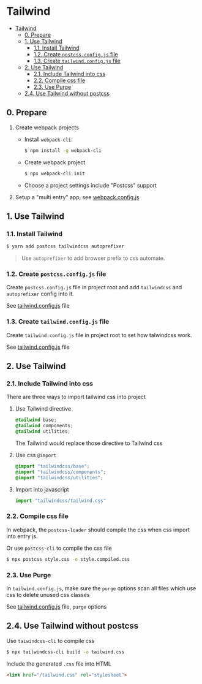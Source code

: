 # Tailwind

- [Tailwind](#tailwind)
  - [0. Prepare](#0-prepare)
  - [1. Use Tailwind](#1-use-tailwind)
    - [1.1. Install Tailwind](#11-install-tailwind)
    - [1.2. Create `postcss.config.js` file](#12-create-postcssconfigjs-file)
    - [1.3. Create `tailwind.config.js` file](#13-create-tailwindconfigjs-file)
  - [2. Use Tailwind](#2-use-tailwind)
    - [2.1. Include Tailwind into css](#21-include-tailwind-into-css)
    - [2.2. Compile css file](#22-compile-css-file)
    - [2.3. Use Purge](#23-use-purge)
  - [2.4. Use Tailwind without postcss](#24-use-tailwind-without-postcss)

## 0. Prepare

1. Create webpack projects

   - Install `webpack-cli`: 

      ```bash
      $ npm install -g webpack-cli
      ```

   - Create webpack project

      ```bash
      $ npx webpack-cli init
      ```
   
   - Choose a project settings include "Postcss" support


2. Setup a "multi entry" app, see [webpack.config.js](./webpack.config.js)

## 1. Use Tailwind

### 1.1. Install Tailwind

```bash
$ yarn add postcss tailwindcss autoprefixer
```

> Use `autoprefixer` to add browser prefix to css automate.

### 1.2. Create `postcss.config.js` file

Create `postcss.config.js` file in project root and add `tailwindcss` and `autoprefixer` config into it.

See [tailwind.config.js](./tailwind.config.js) file

### 1.3. Create `tailwind.config.js` file

Create `tailwind.config.js` file in project root to set how talwindcss work.

See [tailwind.config.js](./tailwind.config.js) file

## 2. Use Tailwind

### 2.1. Include Tailwind into css

There are three ways to import tailwind css into project

1. Use Tailwind directive

    ```css
    @tailwind base;
    @tailwind components;
    @tailwind utilities;
    ```

    The Tailwind would replace those directive to Tailwind css

2. Use css `@import`

    ```css
    @import "tailwindcss/base";
    @import "tailwindcss/components";
    @import "tailwindcss/utilities";
    ```

3. Import into javascript

    ```javascript
    import "tailwindcss/tailwind.css"
    ```

### 2.2. Compile css file

In webpack, the `postcss-loader` should compile the css when css import into entry js.

Or use `postcss-cli` to compile the css file

```bash
$ npx postcss style.css -o style.compiled.css
```

### 2.3. Use Purge

In `tailwind.config.js`, make sure the `purge` options scan all files which use css to delete unused css classes

See [tailwind.config.js](./tailwind.config.js) file, `purge` options

## 2.4. Use Tailwind without postcss

Use `taiwindcss-cli` to compile css

```bash
$ npx tailwindcss-cli build -o tailwind.css
```

Include the generated `.css` file into HTML

```html
<link href="/tailwind.css" rel="stylesheet">
```
